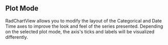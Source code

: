 ## Plot Mode
RadChartView allows you to modify the layout of the Categorical and Date Time axes to improve the look and feel of the series presented. Depending on the selected plot mode, the axis's ticks and labels will be visualized differently. 

[//]: <keywords: barseries, plotmode, onticks, ontickspadded, betweenticks, datetime, axis>